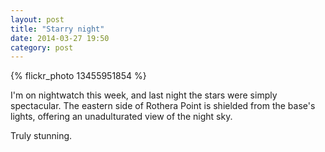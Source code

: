 ```yaml
---
layout: post
title: "Starry night"
date: 2014-03-27 19:50
category: post
---
```


{% flickr_photo 13455951854 %}

I'm on nightwatch this week, and last night the stars were simply spectacular. The eastern side of Rothera Point is shielded from the base's lights, offering an unadulturated view of the night sky.

Truly stunning.
